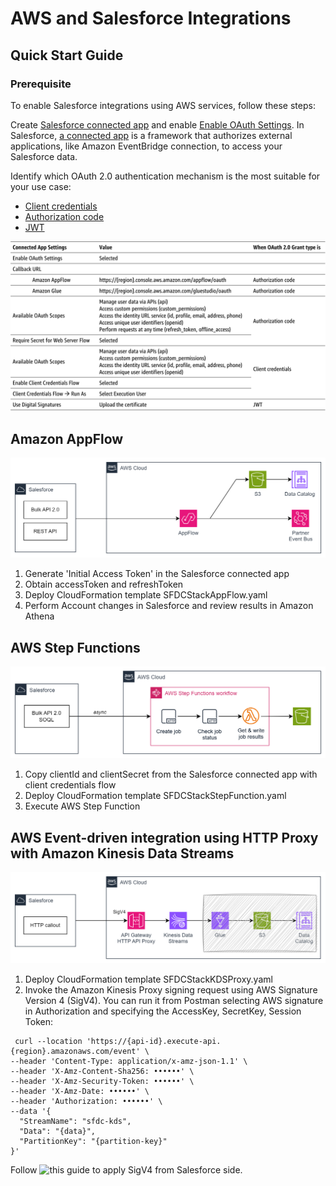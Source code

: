# AWS and Salesforce Integrations
## Quick Start Guide
### Prerequisite

To enable Salesforce integrations using AWS services, follow these steps:

Create [Salesforce connected app](https://help.salesforce.com/s/articleView?id=sf.connected_app_client_credentials_setup.htm&type=5) and enable [Enable OAuth Settings](https://help.salesforce.com/s/articleView?id=sf.connected_app_create_api_integration.htm&type=5). 
In Salesforce, [a connected app](https://help.salesforce.com/s/articleView?id=sf.connected_app_overview.htm) is a framework that authorizes external applications, like Amazon EventBridge connection, to access your Salesforce data.

Identify which OAuth 2.0 authentication mechanism is the most suitable for your use case: 
* [Client credentials](https://help.salesforce.com/s/articleView?id=sf.connected_app_client_credentials_setup.htm)
* [Authorization code](https://help.salesforce.com/s/articleView?id=sf.remoteaccess_oauth_web_server_flow.htm)
* [JWT](https://help.salesforce.com/s/articleView?id=sf.remoteaccess_oauth_jwt_flow.htm)

![Salesforce connected app configuration](https://github.com/Natallia-Bahlai/aws-salesforce-integrations/blob/f615558783016771538f21ef7c1748359c597c89/salesforce-connected-app.png)

## Amazon AppFlow
![AppFlow integration with Salesforce](https://github.com/Natallia-Bahlai/aws-salesforce-integrations/blob/948360e96315d713438edc7df11d519f38351911/Salesforce-%20AppFlow.png)

1. Generate 'Initial Access Token' in the Salesforce connected app 
2. Obtain accessToken and refreshToken
3. Deploy CloudFormation template SFDCStackAppFlow.yaml
4. Perform Account changes in Salesforce and review results in Amazon Athena

## AWS Step Functions
![AppFlow integration with Salesforce](https://github.com/Natallia-Bahlai/aws-salesforce-integrations/blob/948360e96315d713438edc7df11d519f38351911/Salesforce-StepFunc.png)

1. Copy clientId and clientSecret from the Salesforce connected app with client credentials flow
2. Deploy CloudFormation template SFDCStackStepFunction.yaml
3. Execute AWS Step Function

## AWS Event-driven integration using HTTP Proxy with Amazon Kinesis Data Streams
![EDA with Salesforce sending data to Amazon Kinesis Proxy](https://github.com/Natallia-Bahlai/aws-salesforce-integrations/blob/86ac743dec2c794c0ae6dd3c9e79890a179d962d/Salesforce-KDS-Proxy.png)

1. Deploy CloudFormation template SFDCStackKDSProxy.yaml
2. Invoke the Amazon Kinesis Proxy signing request using AWS Signature Version 4 (SigV4). You can run it from Postman selecting AWS signature in Authorization and specifying the AccessKey, SecretKey, Session Token:
```
 curl --location 'https://{api-id}.execute-api.{region}.amazonaws.com/event' \
--header 'Content-Type: application/x-amz-json-1.1' \
--header 'X-Amz-Content-Sha256: ••••••' \
--header 'X-Amz-Security-Token: ••••••' \
--header 'X-Amz-Date: ••••••' \
--header 'Authorization: ••••••' \
--data '{
  "StreamName": "sfdc-kds",
  "Data": "{data}",
  "PartitionKey": "{partition-key}"
}'
```
Follow ![this guide](https://help.salesforce.com/s/articleView?id=sf.nc_create_edit_awssig4_ext_cred.htm&language=en_US) to apply SigV4 from Salesforce side.
